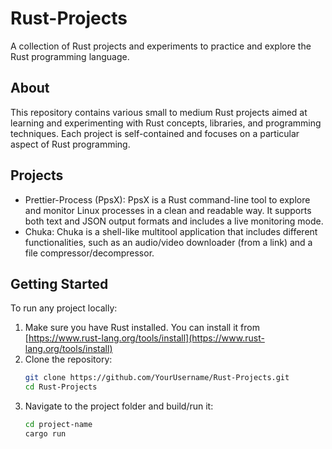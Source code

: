 # Rust-Projects

A collection of Rust projects and experiments to practice and explore the Rust programming language.

## About
This repository contains various small to medium Rust projects aimed at learning and experimenting with Rust concepts, libraries, and programming techniques. Each project is self-contained and focuses on a particular aspect of Rust programming.

## Projects
- Prettier-Process (PpsX): PpsX is a Rust command-line tool to explore and monitor Linux processes in a clean and readable way. It supports both text and JSON output formats and includes a live monitoring mode.
- Chuka: Chuka is a shell-like multitool application that includes different functionalities, such as an audio/video downloader (from a link) and a file compressor/decompressor.

## Getting Started
To run any project locally:

1. Make sure you have Rust installed. You can install it from [https://www.rust-lang.org/tools/install](https://www.rust-lang.org/tools/install)
2. Clone the repository:
   ```bash
   git clone https://github.com/YourUsername/Rust-Projects.git
   cd Rust-Projects
3. Navigate to the project folder and build/run it:
   ```bash
   cd project-name
   cargo run

